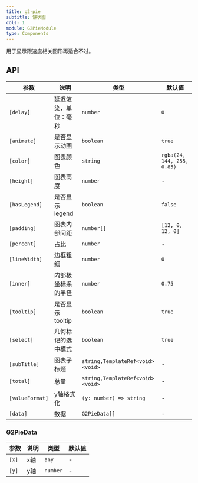 ```yaml
---
title: g2-pie
subtitle: 饼状图
cols: 1
module: G2PieModule
type: Components
---
```


用于显示跟速度相关图形再适合不过。

## API

| 参数          | 说明               | 类型          | 默认值                     |
|---------------|------------------|---------------|----------------------------|
| `[delay]`     | 延迟渲染，单位：毫秒 | `number`      | `0`                        |
| `[animate]`   | 是否显示动画       | `boolean`     | `true`                     |
| `[color]`     | 图表颜色           | `string`      | `rgba(24, 144, 255, 0.85)` |
| `[height]`    | 图表高度           | `number`      | -                          |
| `[hasLegend]` | 是否显示 legend    | `boolean`     | `false`                    |
| `[padding]`   | 图表内部间距       | `number[]`    | `[12, 0, 12, 0]`           |
| `[percent]`   | 占比               | `number`      | -                          |
| `[lineWidth]` | 边框粗细           | `number`      | `0`                        |
| `[inner]`     | 内部极坐标系的半径 | `number`      | `0.75`                     |
| `[tooltip]`   | 是否显示 tooltip   | `boolean`     | `true`                     |
| `[select]`    | 几何标记的选中模式 | `boolean`     | `true`                     |
| `[subTitle]`  | 图表子标题         | `string,TemplateRef<void><void>`      | -                          |
| `[total]`     | 总量               | `string,TemplateRef<void><void>`      | -                          |
| `[valueFormat]` | y轴格式化      | `(y: number) => string`      | -                          |
| `[data]`      | 数据               | `G2PieData[]` | -                          |

### G2PieData

| 参数  | 说明 | 类型     | 默认值 |
|-------|-----|----------|--------|
| `[x]` | x轴  | `any` | -      |
| `[y]` | y轴  | `number` | -      |

